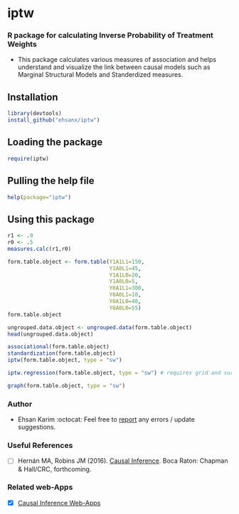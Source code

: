 # iptw
### R package for calculating Inverse Probability of Treatment Weights
* This package calculates various measures of association and helps understand and visualize the link between causal models such as Marginal Structural Models and Standerdized measures.

## Installation
```R
library(devtools)
install_github("ehsanx/iptw")
```

## Loading the package
```R
require(iptw)
```

## Pulling the help file
```R
help(package="iptw")
```

## Using this package 
```R
r1 <- .9
r0 <- .5
measures.calc(r1,r0)

form.table.object <- form.table(Y1A1L1=150, 
                                Y1A0L1=45, 
                                Y1A1L0=20, 
                                Y1A0L0=5, 
                                Y0A1L1=300, 
                                Y0A0L1=10, 
                                Y0A1L0=40, 
                                Y0A0L0=55)
form.table.object

ungrouped.data.object <- ungrouped.data(form.table.object)
head(ungrouped.data.object)

associational(form.table.object)
standardization(form.table.object)
iptw(form.table.object, type = "sw")

iptw.regression(form.table.object, type = "sw") # requires grid and survey package

graph(form.table.object, type = "sw")
```
### Author 
* Ehsan Karim :octocat: Feel free to [report](http://www.ehsankarim.com/) any errors / update suggestions. 

### Useful References
- [ ] Hernán MA, Robins JM (2016). [Causal Inference](https://www.hsph.harvard.edu/miguel-hernan/causal-inference-book/). Boca Raton: Chapman & Hall/CRC, forthcoming.

### Related web-Apps
- [x] [Causal Inference Web-Apps](http://www.ehsankarim.com/software/webapps)
